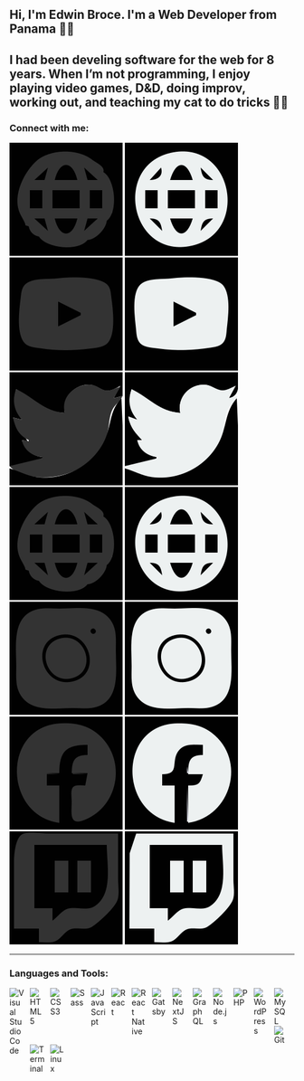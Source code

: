 ## Hi, I'm Edwin Broce. I'm a Web Developer from Panama 🏄‍♂️

## I had been develing software for the web for 8 years. When I’m not programming, I enjoy playing video games, D&D, doing improv, working out, and teaching my cat to do tricks 🐱‍🏍

### Connect with me:

[![website](./img/website_light_theme.svg)](https://edwinbroce.com/)
[![website](./img/website_dark_theme.svg)](https://edwinbroce.com/)
&nbsp;&nbsp;
[![website](./img/youtube_light_theme.svg)](https://www.youtube.com/channel/UC316MzN9QyFvGJisgyjQWzw#gh-light-mode-only)
[![website](./img/youtube_dark_theme.svg)](https://www.youtube.com/channel/UC316MzN9QyFvGJisgyjQWzw#gh-dark-mode-only)
&nbsp;&nbsp;
[![website](./img/twitter_light_theme.svg)](https://twitter.com/edwin_b24#gh-light-mode-only)
[![website](./img/twitter_dark_theme.svg)](https://twitter.com/edwin_b24#gh-dark-mode-only)
&nbsp;&nbsp;
[![website](./img/website_light_theme.svg)](https://www.linkedin.com/in/edwin-broce#gh-light-mode-only)
[![website](./img/website_dark_theme.svg)](https://www.linkedin.com/in/edwin-broce#gh-dark-mode-only)
&nbsp;&nbsp;
[![website](./img/instagram_light_theme.svg)](https://www.instagram.com/edwin_b24#gh-light-mode-only)
[![website](./img/instagram_dark_theme.svg)](https://www.instagram.com/edwin_b24#gh-dark-mode-only)
&nbsp;&nbsp;
[![website](./img/facebook_light_theme.svg)](https://www.facebook.com/edwin.b24#gh-light-mode-only)
[![website](./img/facebook_dark_theme.svg)](https://www.facebook.com/edwin.b24#gh-light-mode-only)
&nbsp;&nbsp;
[![website](./img/twitch_light_theme.svg)](https://www.twitch.tv/edwin_b24#gh-light-mode-only)
[![website](./img/twitch_dark_theme.svg)](https://www.twitch.tv/edwin_b24#gh-dark-mode-only)

---

### Languages and Tools:

<img align="left" alt="Visual Studio Code" width="26px" src="https://cdn.jsdelivr.net/gh/devicons/devicon/icons/vscode/vscode-original.svg" style="padding-right:10px;" />
<img align="left" alt="HTML5" width="26px" src="https://cdn.jsdelivr.net/gh/devicons/devicon/icons/html5/html5-original.svg" style="padding-right:10px;" />
<img align="left" alt="CSS3" width="26px" src="https://cdn.jsdelivr.net/gh/devicons/devicon/icons/css3/css3-original.svg" style="padding-right:10px;" />
<img align="left" alt="Sass" width="26px" src="https://cdn.jsdelivr.net/gh/devicons/devicon/icons/sass/sass-original.svg" style="padding-right:10px;" />
<img align="left" alt="JavaScript" width="26px" src="https://cdn.jsdelivr.net/gh/devicons/devicon/icons/javascript/javascript-original.svg" style="padding-right:10px;" />
<img align="left" alt="React" width="26px" src="https://cdn.jsdelivr.net/gh/devicons/devicon/icons/react/react-original.svg" style="padding-right:10px;" />
<img align="left" alt="React Native" width="26px" src="https://ik.imagekit.io/edwinb24/Others/React_Native_Logo_Vector_kQyfn9XFt.svg" style="padding-right:10px;" />
<img align="left" alt="Gatsby" width="26px" src="https://cdn.jsdelivr.net/gh/devicons/devicon/icons/gatsby/gatsby-original.svg" style="padding-right:10px;" />
<img align="left" alt="NextJS" width="26px" src="https://cdn.jsdelivr.net/gh/devicons/devicon/icons/nextjs/nextjs-original-wordmark.svg" style="padding-right:10px;" />
<img align="left" alt="GraphQL" width="26px" src="https://cdn.jsdelivr.net/gh/devicons/devicon/icons/graphql/graphql-plain.svg" style="padding-right:10px;" />
<img align="left" alt="Node.js" width="26px" src="https://cdn.jsdelivr.net/gh/devicons/devicon/icons/nodejs/nodejs-original.svg" style="padding-right:10px;"/>
<img align="left" alt="PHP" width="26px" src="https://cdn.jsdelivr.net/gh/devicons/devicon/icons/php/php-original.svg" style="padding-right:10px;"/>
<img align="left" alt="WordPress" width="26px" src="https://cdn.jsdelivr.net/gh/devicons/devicon/icons/wordpress/wordpress-original.svg" style="padding-right:10px;"/>
<img align="left" alt="MySQL" width="26px" src="https://cdn.jsdelivr.net/gh/devicons/devicon/icons/mysql/mysql-original.svg" style="padding-right:10px;"/>
<img align="left" alt="Git" width="26px" src="https://cdn.jsdelivr.net/gh/devicons/devicon/icons/git/git-original.svg" style="padding-right:10p;"/>
<img align="left" alt="Terminal" width="26px" src="https://ik.imagekit.io/edwinb24/Others/285695_terminal_icon_0CbjEGtEZ.svg" style="padding-right:10px;"/>
<img align="left" alt="Linux" width="26px" src="https://cdn.jsdelivr.net/gh/devicons/devicon/icons/linux/linux-original.svg" style="padding-right:10px;"/>

[imagecdn]: https://ik.imagekit.io/edwinb24/New_Social_Media_icons/
